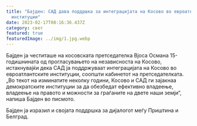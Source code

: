 ```yaml
---
title: "Бајден: САД дава поддршка за интеграцијата на Косово во евроатлантските
  институции"
date: 2023-02-17T08:16:36.437Z
category: свет
featured: true
featuredImage: ../img/1.jpg.webp
---
```


Бајден ја честиташе на косовската претседателка Вјоса Османа 15-годишнината од прогласувањето на независноста на Косово, истакнувајќи дека САД ја поддржуваат интеграцијата на Косово во евроатлантските институции, соопшти кабинетот на претседателката.
„Во текот на изминатите неколку години, Косово и САД ги зајакнаа демократските институции за да обезбедат ефективно владеење, владеење на правото и можности за граѓаните на двете наши земји“, напиша Бајден во писмото.

Бајден ја изразил и својата поддршка за дијалогот меѓу Приштина и Белград.
